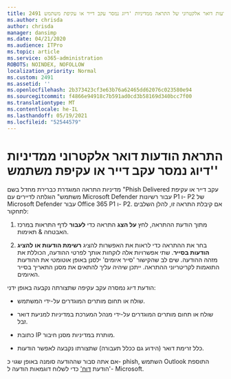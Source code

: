 ```yaml
---
title: 2491 הודעות דואר אלקטרוני של התראה ממדיניות 'דיוג נמסר עקב דייר או עקיפת משתמש'
ms.author: chrisda
author: chrisda
manager: dansimp
ms.date: 04/21/2020
ms.audience: ITPro
ms.topic: article
ms.service: o365-administration
ROBOTS: NOINDEX, NOFOLLOW
localization_priority: Normal
ms.custom: 2491
ms.assetid: ''
ms.openlocfilehash: 2b373423cf3e63b76a62465dd62076c023580e94
ms.sourcegitcommit: f4866e94918c7b591ad0cd3b58169d340bcc7f00
ms.translationtype: MT
ms.contentlocale: he-IL
ms.lasthandoff: 05/19/2021
ms.locfileid: "52544579"
---
```

# <a name="alert-email-messages-from-the-phish-delivered-due-to-tenant-or-user-override-policy"></a>התראת הודעות דואר אלקטרוני ממדיניות 'דיוג נמסר עקב דייר או עקיפת משתמש'

מדיניות התראה המוגדרת כברירת מחדל בשם "Phish Delivered עקב דייר או עקיפת משתמש" הוגלתה לדיירים עם Microsoft Defender עבור רשיונות P1 ו- P2 של Microsoft Defender עבור Office 365 P1 ו- P2. אם קיבלת התראה זו, להלן השלבים לתחקור:

1. מתוך הודעת ההתראה, לחץ **על הצג** התראה כדי **לעבור** לדף התראות במרכז האבטחה & תאימות.

2. בחר את ההתראה כדי לראות את האפשרות להציג **רשימת הודעות או** **להציג הודעות בסייר**. שתי אפשרויות אלה לוקחות אותך לפרטי ההודעה, הכוללת את מזהה ההודעה. שים לב שהקישור 'סייר איומים' ילסנן באופן אוטומטי את ההודעות התואמות לקריטריוני ההתראה. ייתכן שיהיה עליך להתאים את מסנן התאריך בסייר האיומים.

הודעת דיוג נמסרה עקב עקיפה שתצורתה נקבעה באופן ידני:

- שולח או תחום מותרים המוגדרים על-ידי המשתמש.

- שולח או תחום מותרים המוגדרים על-ידי מנהל המערכת במדיניות למניעת דואר זבל.

- כתובת IP מותרת במדיניות מסנן חיבור.

- כלל זרימת דואר (הידוע גם ככלל תעבורה) שתצורתו נקבעה לאפשר הודעות.

אם אתה סבור שההודעה סומנה באופן שגוי כ- phish, השתמש Outlook התוספת 'הודעת [דוח'](https://support.office.com/article/b5caa9f1-cdf3-4443-af8c-ff724ea719d2) כדי לשלוח דוגמאות הודעה ל- Microsoft.
